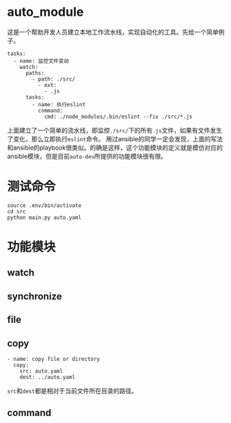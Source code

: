 # auto_module
这是一个帮助开发人员建立本地工作流水线，实现自动化的工具。先给一个简单例子。
```
tasks:
  - name: 监控文件变动
    watch:
      paths:
        - path: ./src/
          - ext:
            - .js
      tasks:
        - name: 执行eslint
          command:
            cmd: ./node_modules/.bin/eslint --fix ./src/*.js
```
上面建立了一个简单的流水线，即监控`./src/`下的所有`.js`文件，如果有文件发生了变化，那么立即执行`eslint`命令。
用过ansible的同学一定会发现，上面的写法和ansible的playbook很类似。的确是这样，这个功能模块的定义就是模仿对应的ansible模块，但是目前`auto-dev`所提供的功能模块很有限。

# 测试命令
```
source .env/bin/activate
cd src
python main.py auto.yaml
```

# 功能模块
## watch
## synchronize
## file
## copy
```
- name: copy file or directory
  copy:
    src: auto.yaml
    dest: ../auto.yaml
```
`src`和`dest`都是相对于当前文件所在目录的路径。
## command
